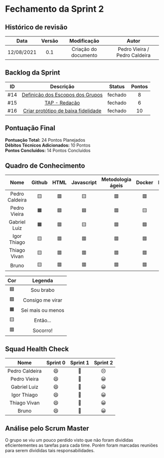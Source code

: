 # Fechamento da Sprint 2

## Histórico de revisão

| **Data** |  **Versão** | **Modificação**  |  **Autor** |
|:-:|:-:|:-:|:-:|
|    12/08/2021   |  0.1 | Criação do documento  | Pedro Vieira / Pedro Caldeira  |

## Backlog da Sprint 

| **ID** |  **Descrição** | **Status**  |  **Pontos** |
|:-:|:-:|:-:|:-:|
|    #14   |  [Definição dos Escopos dos Grupos](https://github.com/fga-eps-mds/2021-1-hospitalar/issues/14) | fechado  | 8 |
|    #15   |  [TAP - Redação](https://github.com/fga-eps-mds/2021-1-hospitalar/issues/15) | fechado  | 6 |
|    #16   |  [Criar protótipo de baixa fidelidade](https://github.com/fga-eps-mds/2021-1-hospitalar/issues/16) | fechado  | 10 |


## Pontuação Final

**Pontuação Total:** 24 Pontos Planejados <br>
**Débitos Técnicos Adicionados:** 10 Pontos <br>
**Pontos Concluídos:** 14 Pontos Concluídos <br>

 
## Quadro de Conhecimento

| Nome | Github | HTML | Javascript | Metodologia ágeis | Docker | Django | Mongodb |
| :-: | :-: | :-: | :-: | :-: | :-: | :-: | :-: |
| Pedro Caldeira | &#129000; | &#128997; | &#129000; | &#128997; | &#128997; | &#129000; | &#128997; | 
| Pedro Vieira | &#128999; | &#129001; | &#128998; | &#128997; | &#129000; | &#128997;| &#129001; | 
| Gabriel Luiz | &#128999; | &#128997; | &#129000; | &#128997; | &#129001; | &#129000; | &#129000; | 
| Igor Thiago | &#129000; | &#128997; | &#128997; | &#128997; | &#128997; | &#128997; | &#128997; | 
| Thiago Vivan | &#129000; | &#128997; | &#128997; | &#128997; | &#128997; | &#128997; | &#128997; | 
| Bruno | &#129000; | &#128997; | &#128997; | &#128997; | &#128997; | &#128997; | &#128997; | 


| Cor | Legenda |
| :-: | :-: |
| &#128998; | Sou brabo |
| &#129001;| Consigo me virar |
| &#128999; | Sei mais ou menos|
| &#129000;  | Então... |
| &#128997; | Socorro!|
  
## Squad Health Check
  
| Nome | Sprint 0 | Sprint 1 | Sprint 2 |
| :-: | :-: | :-: | :-: |
| Pedro Caldeira | &#128516; | &#129320; | &#128547; |
| Pedro Vieira | &#128516; | &#129320; | &#128512; |
| Gabriel Luiz | &#128516; | &#129320; | &#128512; |
| Igor Thiago  | &#128516; | &#129320; | &#128512; |
| Thiago Vivan  | &#128516; | &#129320; | &#128512; |
| Bruno  | &#128516; | &#129320; | &#128512; |


## Análise pelo Scrum Master
O grupo se viu um pouco perdido visto que não foram divididas eficientementes as tarefas para cada time. Porém foram marcadas reuniões para serem divididas tais responsabilidades.